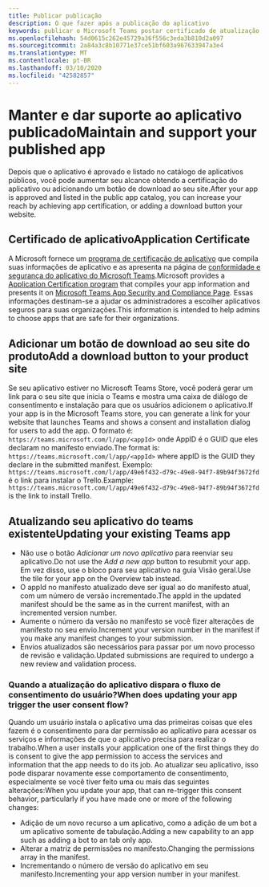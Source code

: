 ```yaml
---
title: Publicar publicação
description: O que fazer após a publicação do aplicativo
keywords: publicar o Microsoft Teams postar certificado de atualização
ms.openlocfilehash: 54d0615c262e45729a36f556c3eda3b810d2a097
ms.sourcegitcommit: 2a84a3c8b10771e37ce51bf603a967633947a3e4
ms.translationtype: MT
ms.contentlocale: pt-BR
ms.lasthandoff: 03/10/2020
ms.locfileid: "42582857"
---
```

# <a name="maintain-and-support-your-published-app"></a><span data-ttu-id="2f1ea-104">Manter e dar suporte ao aplicativo publicado</span><span class="sxs-lookup"><span data-stu-id="2f1ea-104">Maintain and support your published app</span></span> 

<span data-ttu-id="2f1ea-105">Depois que o aplicativo é aprovado e listado no catálogo de aplicativos públicos, você pode aumentar seu alcance obtendo a certificação do aplicativo ou adicionando um botão de download ao seu site.</span><span class="sxs-lookup"><span data-stu-id="2f1ea-105">After your app is approved and listed in the public app catalog, you can increase your reach by achieving app certification, or adding a download button your website.</span></span>

## <a name="application-certificate"></a><span data-ttu-id="2f1ea-106">Certificado de aplicativo</span><span class="sxs-lookup"><span data-stu-id="2f1ea-106">Application Certificate</span></span>

<span data-ttu-id="2f1ea-107">A Microsoft fornece um [programa de certificação de aplicativo](./application-certification.md) que compila suas informações de aplicativo e as apresenta na página de [conformidade e segurança do aplicativo do Microsoft Teams](https://aka.ms/AppCertification).</span><span class="sxs-lookup"><span data-stu-id="2f1ea-107">Microsoft provides a [Application Certification program](./application-certification.md) that compiles your app information and presents it on [Microsoft Teams App Security and Compliance Page](https://aka.ms/AppCertification).</span></span> <span data-ttu-id="2f1ea-108">Essas informações destinam-se a ajudar os administradores a escolher aplicativos seguros para suas organizações.</span><span class="sxs-lookup"><span data-stu-id="2f1ea-108">This information is intended to help admins to choose apps that are safe for their organizations.</span></span>

## <a name="add-a-download-button-to-your-product-site"></a><span data-ttu-id="2f1ea-109">Adicionar um botão de download ao seu site do produto</span><span class="sxs-lookup"><span data-stu-id="2f1ea-109">Add a download button to your product site</span></span>

<span data-ttu-id="2f1ea-110">Se seu aplicativo estiver no Microsoft Teams Store, você poderá gerar um link para o seu site que inicia o Teams e mostra uma caixa de diálogo de consentimento e instalação para que os usuários adicionem o aplicativo.</span><span class="sxs-lookup"><span data-stu-id="2f1ea-110">If your app is in the Microsoft Teams store, you can generate a link for your website that launches Teams and shows a consent and installation dialog for users to add the app.</span></span>
<span data-ttu-id="2f1ea-111">O formato é: `https://teams.microsoft.com/l/app/<appId>` onde AppID é o GUID que eles declaram no manifesto enviado.</span><span class="sxs-lookup"><span data-stu-id="2f1ea-111">The format is:  `https://teams.microsoft.com/l/app/<appId>` where appID is the GUID they declare in the submitted manifest.</span></span>
<span data-ttu-id="2f1ea-112">Exemplo: `https://teams.microsoft.com/l/app/49e6f432-d79c-49e8-94f7-89b94f3672fd` é o link para instalar o Trello.</span><span class="sxs-lookup"><span data-stu-id="2f1ea-112">Example: `https://teams.microsoft.com/l/app/49e6f432-d79c-49e8-94f7-89b94f3672fd` is the link to install Trello.</span></span>

## <a name="updating-your-existing-teams-app"></a><span data-ttu-id="2f1ea-113">Atualizando seu aplicativo do teams existente</span><span class="sxs-lookup"><span data-stu-id="2f1ea-113">Updating your existing Teams app</span></span>

* <span data-ttu-id="2f1ea-114">Não use o botão *Adicionar um novo aplicativo* para reenviar seu aplicativo.</span><span class="sxs-lookup"><span data-stu-id="2f1ea-114">Do not use the *Add a new app* button to resubmit your app.</span></span> <span data-ttu-id="2f1ea-115">Em vez disso, use o bloco para seu aplicativo na guia Visão geral.</span><span class="sxs-lookup"><span data-stu-id="2f1ea-115">Use the tile for your app on the Overview tab instead.</span></span>
* <span data-ttu-id="2f1ea-116">O appId no manifesto atualizado deve ser igual ao do manifesto atual, com um número de versão incrementado.</span><span class="sxs-lookup"><span data-stu-id="2f1ea-116">The appId in the updated manifest should be the same as in the current manifest, with an incremented version number.</span></span>
* <span data-ttu-id="2f1ea-117">Aumente o número da versão no manifesto se você fizer alterações de manifesto no seu envio.</span><span class="sxs-lookup"><span data-stu-id="2f1ea-117">Increment your version number in the manifest if you make any manifest changes to your submission.</span></span>
* <span data-ttu-id="2f1ea-118">Envios atualizados são necessários para passar por um novo processo de revisão e validação.</span><span class="sxs-lookup"><span data-stu-id="2f1ea-118">Updated submissions are required to undergo a new review and validation process.</span></span>


### <a name="when-does-updating-your-app-trigger-the-user-consent-flow"></a><span data-ttu-id="2f1ea-119">Quando a atualização do aplicativo dispara o fluxo de consentimento do usuário?</span><span class="sxs-lookup"><span data-stu-id="2f1ea-119">When does updating your app trigger the user consent flow?</span></span>

<span data-ttu-id="2f1ea-120">Quando um usuário instala o aplicativo uma das primeiras coisas que eles fazem é o consentimento para dar permissão ao aplicativo para acessar os serviços e informações de que o aplicativo precisa para realizar o trabalho.</span><span class="sxs-lookup"><span data-stu-id="2f1ea-120">When a user installs your application one of the first things they do is consent to give the app permission to access the services and information that the app needs to do its job.</span></span> <span data-ttu-id="2f1ea-121">Ao atualizar seu aplicativo, isso pode disparar novamente esse comportamento de consentimento, especialmente se você tiver feito uma ou mais das seguintes alterações:</span><span class="sxs-lookup"><span data-stu-id="2f1ea-121">When you update your app, that can re-trigger this consent behavior, particularly if you have made one or more of the following changes:</span></span>

* <span data-ttu-id="2f1ea-122">Adição de um novo recurso a um aplicativo, como a adição de um bot a um aplicativo somente de tabulação.</span><span class="sxs-lookup"><span data-stu-id="2f1ea-122">Adding a new capability to an app such as adding a bot to an tab only app.</span></span>
* <span data-ttu-id="2f1ea-123">Alterar a matriz de permissões no manifesto.</span><span class="sxs-lookup"><span data-stu-id="2f1ea-123">Changing the permissions array in the manifest.</span></span>
* <span data-ttu-id="2f1ea-124">Incrementando o número de versão do aplicativo em seu manifesto.</span><span class="sxs-lookup"><span data-stu-id="2f1ea-124">Incrementing your app version number in your manifest.</span></span>
